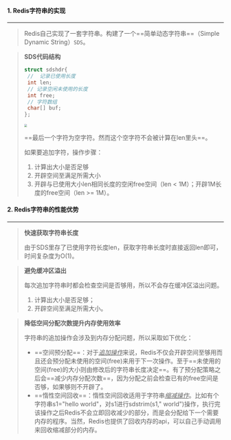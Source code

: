 #### 1. Redis字符串的实现

---

> Redis自己实现了一套字符串。构建了一个==简单动态字符串==（Simple Dynamic String）`SDS`。

>**SDS代码结构**
>
>```c
>struct sdshdr{
>  //  记录已使用长度
>  int len;
>  // 记录空闲未使用的长度
>  int free;
>  // 字符数组
>  char[] buf;
>};
>```
>
><img src="https://tva1.sinaimg.cn/large/008i3skNgy1gqfq74jcdsj30fo06ht8o.jpg" style="zoom:40%">
>
>==最后一个字符为空字符。然而这个空字符不会被计算在len里头==。
>
>如果要追加字符，操作步骤：
>
>1. 计算出大小是否足够
>2. 开辟空间至满足所需大小
>3. 开辟与已使用大小len相同长度的空闲free空间（len < 1M）；开辟1M长度的free空间（len >= 1M）。



#### 2. Redis字符串的性能优势

---

>**快速获取字符串长度**
>
>由于SDS里存了已使用字符长度len，获取字符串长度时直接返回len即可，时间复杂度为O(1)。

>**避免缓冲区溢出**
>
>每次追加字符串时都会检查空间是否够用，所以不会存在缓冲区溢出问题。
>
>1. 计算出大小是否足够；
>2. 开辟空间至满足所需大小。

>**降低空间分配次数提升内存使用效率**
>
>字符串的追加操作会涉及到内存分配问题，所以采取如下优化：
>
>- ==空间预分配==：对于<u>*追加操作*</u>来说，Redis不仅会开辟空间至够用而且还会预分配未使用的空间(free)来用于下一次操作。至于==未使用的空间(free)的大小则由修改后的字符串长度决定==。有了预分配策略之后会==减少内存分配次数==，因为分配之前会检查已有的free空间是否够，如果够则不开辟了。
>- ==惰性空间回收==：惰性空间回收适用于字符串<u>*缩减操作*</u>。比如有个字符串s1="hello world"，对s1进行sdstrim(s1," world")操作，执行完该操作之后Redis不会立即回收减少的部分，而是会分配给下一个需要内存的程序。当然，Redis也提供了回收内存的api，可以自己手动调用来回收缩减部分的内存。